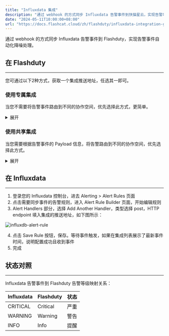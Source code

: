 ```yaml
---
title: "Influxdata 集成"
description: "通过 webhook 的方式同步 Influxdata 告警事件到快猫星云，实现告警事件自动化降噪处理"
date: "2024-05-11T10:00:00+08:00"
url: "https://docs.flashcat.cloud/zh/flashduty/influxdata-integration-guide"
---
```


通过 webhook 的方式同步 Influxdata 告警事件到 Flashduty，实现告警事件自动化降噪处理。


## 在 Flashduty
---
您可通过以下2种方式，获取一个集成推送地址，任选其一即可。

### 使用专属集成

当您不需要将告警事件路由到不同的协作空间，优先选择此方式，更简单。

<details>
  <summary>展开</summary>
  
  1. 进入 Flashduty 控制台，选择 **协作空间**，进入某个空间的详情页面
  2. 选择 **集成数据** tab，点击 **添加一个集成**，进入添加集成页面
  3. 选择 **Influxdata** 集成，点击 **保存**，生成卡片。
  4. 点击生成的卡片，可以查看到 **推送地址**，复制备用，完成。
  
    
</details>

### 使用共享集成

当您需要根据告警事件的 Payload 信息，将告警路由到不同的协作空间，优先选择此方式。

<details>
  <summary>展开</summary>
  
  1. 进入 Flashduty 控制台，选择 **集成中心=>告警事件**，进入集成选择页面。
  2. 选择 **Influxdata** 集成：
        - **集成名称**：为当前集成定义一个名称。
  3. 点击 **保存** 后，复制当前页面的新生成的 **推送地址** 备用。
  4. 点击 **创建路由**，为集成配置路由规则。您可以按条件匹配不同的告警到不同的协作空间，也可以直接设置默认协作空间作为兜底，后续再按需调整。
  5. 完成。
    
</details>

## 在 Influxdata
---
<div class="md-block">

1. 登录您的 Influxdata 控制台，进去 Alerting > Alert Rules 页面
2. 点击需要同步事件的告警规则，进入 Alert Rule Builder 页面，开始编辑规则
3. Alert Handlers 部分，选择 Add Another Handler，类型选择 post，HTTP endpoint 填入集成的推送地址，如下图所示：

![influxdb-alert-rule](https://img.github.io/zOee-vdaCq3Qhon3O8iOhQF-zC2yV8gKyGQo-mcDFKE.avif)

4. 点击 Save Rule 按钮，保存。等待事件触发，如果在集成列表展示了最新事件时间，说明配置成功且收到事件
5. 完成

## 状态对照
---
<div class="md-block">
  
Influxdata 告警事件到 Flashduty 告警等级映射关系：

| Influxdata |  Flashduty  | 状态 |
| ---------- | -------- | ---- |
| CRITICAL   | Critical | 严重 |
| WARNING    | Warning  | 警告 |
| INFO       | Info     | 提醒 |

</div>
